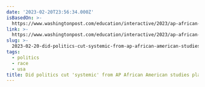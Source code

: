 ```yaml
---
date: '2023-02-20T23:56:34.000Z'
isBasedOn: >-
  https://www.washingtonpost.com/education/interactive/2023/ap-african-american-studies-controversy/
link: >-
  https://www.washingtonpost.com/education/interactive/2023/ap-african-american-studies-controversy/
slug: >-
  2023-02-20-did-politics-cut-systemic-from-ap-african-american-studies-plan-washin
tags:
  - politics
  - race
  - usa
title: Did politics cut 'systemic' from AP African American studies plan? - Washin
---
```


